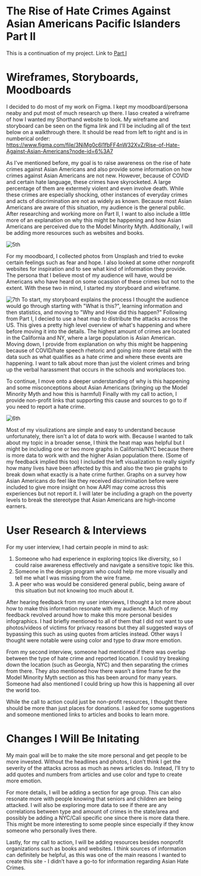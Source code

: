 # The Rise of Hate Crimes Against Asian Americans Pacific Islanders Part II 

This is a continuation of my project. Link to [Part I](Final-Project-Part-I.md)

# Wireframes, Storyboards, Moodboards

I decided to do most of my work on Figma. I kept my moodboard/persona neaby and put most of much research up there. I laso created a wireframe of how I wanted my Shorthand website to look. My wireframe and storyboard can be seen on the figma link and I'll be including all of the text below on a walkthrough there. It should be read from left to right and is in numberical order:
https://www.figma.com/file/3NiMg0c6l1fbFF4nW32XvZ/Rise-of-Hate-Against-Asian-Americans?node-id=6%3A7

As I've mentioned before, my goal is to raise awareness on the rise of hate crimes against Asian Americans and also provide some information on how crimes against Asian Americans are not new. However, because of COVID and certain hate language, these crimes have skyrocketed. A large percentage of them are extermely violent and even involve death. While these crimes are especially shocking, other instances of everyday crimes and acts of discrimination are not as widely as known. Because most Asian Americans are aware of this situation, my audience is the general public. After researching and working more on Part II, I want to also include a little more of an explanation on why this might be happening and how Asian Americans are perceived due to the Model Minority Myth. Additionally, I will be adding more resources such as websites and books.

![5th](MoodBoard.png)

For my moodboard, I collected photos from Unsplash and tried to evoke certain feelings such as fear and hope. I also looked at some other nonprofit websites for inspiration and to see what kind of information they provide. The persona that I believe most of my audience will have, would be Americans who have heard on some ocassion of these crimes but not to the extent. With these two in mind, I started my storyboard and wireframe.

![7th](Storyboard.png)
To start, my storyboard explains the process I thought the audience would go through starting with "What is this?", learning information and then statistics, and moving to "Why and How did this happen?"  Following from Part I, I decied to use a heat map to distribute the attacks across the US. This gives a pretty high level overview of what's happening and where before moving it into the details. The highest amount of crimes are located in the California and NY, where a large population is Asian American. Moving down, I provide from explanation on why this might be happening because of COVID/hate speech rhetoric and going into more detail with the data such as what qualifies as a hate crime and where these events are happening. I want to talk about more than just the violent crimes and bring up the verbal harassment that occurs in the schools and workplaces too. 

To continue, I move onto a deeper understanding of why is this happening and some misconceptions about Asian Americans (bringing up the Model Minority Myth and how this is harmful) Finally with my call to action, I provide non-profit links that supporting this cause and sources to go to if you need to report a hate crime. 

![6th](Wireframe.png)

Most of my visulizations are simple and easy to understand because unfortunately, there isn't a lot of data to work with. Because I wanted to talk about my topic in a broader sense, I think the heat map was helpful but I might be including one or two more graphs in California/NYC because there is more data to work with and the higher Asian population there. (Some of my feedback implied this too) I included the left visualization to really signify how many lives have been affected by this and also the two pie graphs to break down what exactly is a hate crime further. Graphs on a survey how Asian Americans do feel like they received discrimination before were included to give more insight on how AAPI may come across this experiences but not report it. I will later be including a graph on the poverty levels to break the stereotype that Asian Americans are high-income earners.

# User Research & Interviews
For my user interview, I had certain people in mind to ask:
1. Someone who had experience in exploring topics like diversity, so I could raise awareness effectively and navigate a sensitive topic like this.
2. Someone in the design program who could help me more visually and tell me what I was missing from the wire frame.
3. A peer who was would be considered general public, being aware of this situation but not knowing too much about it. 

After hearing feedback from my user interviews, I thought a lot more about how to make this information resonate with my audience. Much of my feedback revolved around how to make this more personal besides infographics. I had briefly mentioned to all of them that I did not want to use photos/videos of victims for privacy reasons but they all suggested ways of bypassing this such as using quotes from articles instead. Other ways I thought were notable were using color and type to draw more emotion.

From my second interview, someone had mentioned if there was overlap between the type of hate crime and reported location. I could try breaking down the location (such as Georgia, NYC) and then separating the crimes from there. They also mentioned how there wasn’t a time frame for the Model Minority Myth section as this has been around for many years. Someone had also mentioned I could bring up how this is happening all over the world too.

While the call to action could just be non-profit resources, I thought there should be more than just places for donations. I asked for some suggestions and someone mentioned links to articles and books to learn more. 

# Changes I Will Be Initating
My main goal will be to make the site more personal and get people to be more invested. Without the headlines and photos, I don’t think I get the severity of the attacks across as much as news articles do. Instead, I’ll try to add quotes and numbers from articles and use color and type to create more emotion.

For more details, I will be adding a section for age group. This can also resonate more with people knowing that seniors and children are being attacked. I will also be exploring more data to see if there are any correlations between type and amount of crimes in the state/area and possibly be adding a NYC/Cali specific one since there is more data there. This might be more interesting to some people since especially if they know someone who personally lives there.

Lastly, for my call to action, I will be adding resources besides nonprofit organizations such as books and websites. I think sources of information can definitely be helpful, as this was one of the main reasons I wanted to create this site - I didn’t have a go-to for information regarding Asian Hate Crimes.
